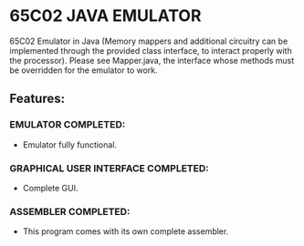 # 65C02 JAVA EMULATOR

65C02 Emulator in Java (Memory mappers and additional circuitry can be implemented through the provided class interface, to interact properly with the processor). Please see Mapper.java, the interface whose methods must be overridden for the emulator to work.

## Features:
### EMULATOR COMPLETED:
* Emulator fully functional.

### GRAPHICAL USER INTERFACE COMPLETED:
* Complete GUI.

### ASSEMBLER COMPLETED:
* This program comes with its own complete assembler.
